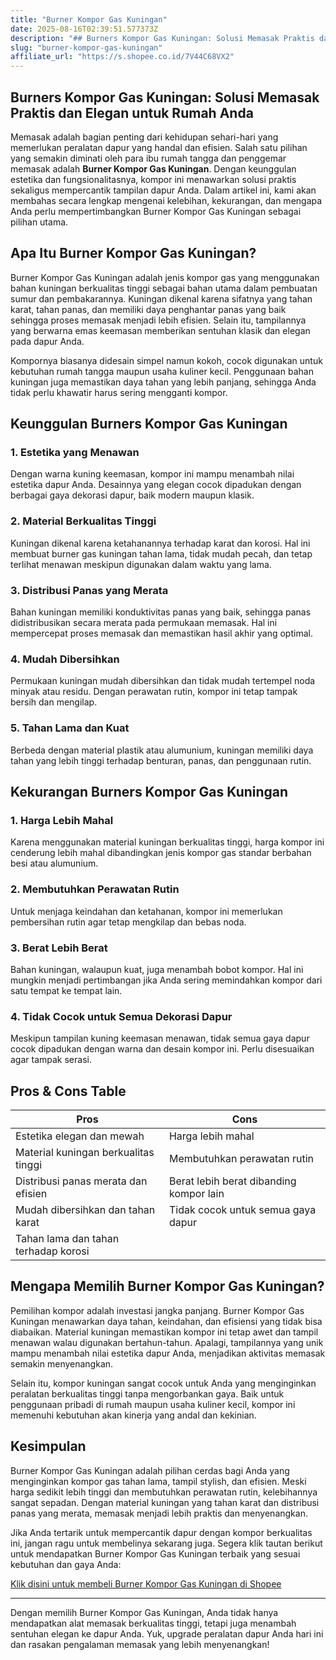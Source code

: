 ```yaml
---
title: "Burner Kompor Gas Kuningan"
date: 2025-08-16T02:39:51.577373Z
description: "## Burners Kompor Gas Kuningan: Solusi Memasak Praktis dan Elegan untuk Rumah Anda..."
slug: "burner-kompor-gas-kuningan"
affiliate_url: "https://s.shopee.co.id/7V44C68VX2"
---
```

## Burners Kompor Gas Kuningan: Solusi Memasak Praktis dan Elegan untuk Rumah Anda

Memasak adalah bagian penting dari kehidupan sehari-hari yang memerlukan peralatan dapur yang handal dan efisien. Salah satu pilihan yang semakin diminati oleh para ibu rumah tangga dan penggemar memasak adalah **Burner Kompor Gas Kuningan**. Dengan keunggulan estetika dan fungsionalitasnya, kompor ini menawarkan solusi praktis sekaligus mempercantik tampilan dapur Anda. Dalam artikel ini, kami akan membahas secara lengkap mengenai kelebihan, kekurangan, dan mengapa Anda perlu mempertimbangkan Burner Kompor Gas Kuningan sebagai pilihan utama.

## Apa Itu Burner Kompor Gas Kuningan?

Burner Kompor Gas Kuningan adalah jenis kompor gas yang menggunakan bahan kuningan berkualitas tinggi sebagai bahan utama dalam pembuatan sumur dan pembakarannya. Kuningan dikenal karena sifatnya yang tahan karat, tahan panas, dan memiliki daya penghantar panas yang baik sehingga proses memasak menjadi lebih efisien. Selain itu, tampilannya yang berwarna emas keemasan memberikan sentuhan klasik dan elegan pada dapur Anda.

Kompornya biasanya didesain simpel namun kokoh, cocok digunakan untuk kebutuhan rumah tangga maupun usaha kuliner kecil. Penggunaan bahan kuningan juga memastikan daya tahan yang lebih panjang, sehingga Anda tidak perlu khawatir harus sering mengganti kompor.

## Keunggulan Burners Kompor Gas Kuningan

### 1. Estetika yang Menawan

Dengan warna kuning keemasan, kompor ini mampu menambah nilai estetika dapur Anda. Desainnya yang elegan cocok dipadukan dengan berbagai gaya dekorasi dapur, baik modern maupun klasik.

### 2. Material Berkualitas Tinggi

Kuningan dikenal karena ketahanannya terhadap karat dan korosi. Hal ini membuat burner gas kuningan tahan lama, tidak mudah pecah, dan tetap terlihat menawan meskipun digunakan dalam waktu yang lama.

### 3. Distribusi Panas yang Merata

Bahan kuningan memiliki konduktivitas panas yang baik, sehingga panas didistribusikan secara merata pada permukaan memasak. Hal ini mempercepat proses memasak dan memastikan hasil akhir yang optimal.

### 4. Mudah Dibersihkan

Permukaan kuningan mudah dibersihkan dan tidak mudah tertempel noda minyak atau residu. Dengan perawatan rutin, kompor ini tetap tampak bersih dan mengilap.

### 5. Tahan Lama dan Kuat

Berbeda dengan material plastik atau alumunium, kuningan memiliki daya tahan yang lebih tinggi terhadap benturan, panas, dan penggunaan rutin.

## Kekurangan Burners Kompor Gas Kuningan

### 1. Harga Lebih Mahal

Karena menggunakan material kuningan berkualitas tinggi, harga kompor ini cenderung lebih mahal dibandingkan jenis kompor gas standar berbahan besi atau alumunium.

### 2. Membutuhkan Perawatan Rutin

Untuk menjaga keindahan dan ketahanan, kompor ini memerlukan pembersihan rutin agar tetap mengkilap dan bebas noda.

### 3. Berat Lebih Berat

Bahan kuningan, walaupun kuat, juga menambah bobot kompor. Hal ini mungkin menjadi pertimbangan jika Anda sering memindahkan kompor dari satu tempat ke tempat lain.

### 4. Tidak Cocok untuk Semua Dekorasi Dapur

Meskipun tampilan kuning keemasan menawan, tidak semua gaya dapur cocok dipadukan dengan warna dan desain kompor ini. Perlu disesuaikan agar tampak serasi.

## Pros & Cons Table

| Pros                                                      | Cons                                              |
|------------------------------------------------------------|---------------------------------------------------|
| Estetika elegan dan mewah                                   | Harga lebih mahal                                |
| Material kuningan berkualitas tinggi                         | Membutuhkan perawatan rutin                     |
| Distribusi panas merata dan efisien                          | Berat lebih berat dibanding kompor lain         |
| Mudah dibersihkan dan tahan karat                            | Tidak cocok untuk semua gaya dapur              |
| Tahan lama dan tahan terhadap korosi                        |                                                    |

## Mengapa Memilih Burner Kompor Gas Kuningan?

Pemilihan kompor adalah investasi jangka panjang. Burner Kompor Gas Kuningan menawarkan daya tahan, keindahan, dan efisiensi yang tidak bisa diabaikan. Material kuningan memastikan kompor ini tetap awet dan tampil menawan walau digunakan bertahun-tahun. Apalagi, tampilannya yang unik mampu menambah nilai estetika dapur Anda, menjadikan aktivitas memasak semakin menyenangkan.

Selain itu, kompor kuningan sangat cocok untuk Anda yang menginginkan peralatan berkualitas tinggi tanpa mengorbankan gaya. Baik untuk penggunaan pribadi di rumah maupun usaha kuliner kecil, kompor ini memenuhi kebutuhan akan kinerja yang andal dan kekinian.

## Kesimpulan

Burner Kompor Gas Kuningan adalah pilihan cerdas bagi Anda yang menginginkan kompor gas tahan lama, tampil stylish, dan efisien. Meski harga sedikit lebih tinggi dan membutuhkan perawatan rutin, kelebihannya sangat sepadan. Dengan material kuningan yang tahan karat dan distribusi panas yang merata, memasak menjadi lebih praktis dan menyenangkan.

Jika Anda tertarik untuk mempercantik dapur dengan kompor berkualitas ini, jangan ragu untuk membelinya sekarang juga. Segera klik tautan berikut untuk mendapatkan Burner Kompor Gas Kuningan terbaik yang sesuai kebutuhan dan gaya Anda:

[Klik disini untuk membeli Burner Kompor Gas Kuningan di Shopee](https://s.shopee.co.id/7V44C68VX2)

---

Dengan memilih Burner Kompor Gas Kuningan, Anda tidak hanya mendapatkan alat memasak berkualitas tinggi, tetapi juga menambah sentuhan elegan ke dapur Anda. Yuk, upgrade peralatan dapur Anda hari ini dan rasakan pengalaman memasak yang lebih menyenangkan!